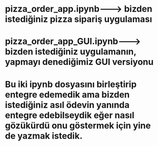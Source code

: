 # pizza_order_app.ipynb---> bizden istediğiniz pizza sipariş uygulaması 

# pizza_order_app_GUI.ipynb---> bizden istediğiniz uygulamanın, yapmayı denediğimiz GUI versiyonu

# Bu iki ipynb dosyasını birleştirip entegre edemedik ama bizden istediğiniz asıl ödevin yanında entegre edebilseydik eğer nasıl gözükürdü onu göstermek için yine de yazmak istedik.


